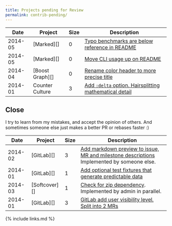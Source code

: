 ```yaml
---
title: Projects pending for Review
permalink: contrib-pending/
---
```


<!--

| 2015-10 | [][] |  | []() |

## Merged by others

## Merged not evaluated

### Wikipedia

Considering changes which were not reversed after one month.

| 2015-04 | [Wikipedia Algorithms][] | 1 | [Insert average is O(1), as already mentioned on the body of the article](https://en.wikipedia.org/w/index.php?title=Binary_heap&diff=prev&oldid=655638722) |
| 2015-04 | [Wikipedia Assembly][] | 1 | [Link to LSB ELF specification.](https://en.wikipedia.org/w/index.php?title=Executable_and_Linkable_Format&diff=prev&oldid=656580818) |

Non-programming:

| 2015-06 | [Wikipedia][] | 1 | [Yitang Zhang if for Chinese democracy](https://en.wikipedia.org/w/index.php?title=Yitang_Zhang&diff=prev&oldid=669382696) |
| 2015-06 | [Wikipedia][] | 1 | [Joel Spolsky is gay](https://en.wikipedia.org/w/index.php?title=Joel_Spolsky&diff=prev&oldid=668867071) |

### Non-programming

| 2015-08 | [HoTT](https://github.com/HoTT) | 0 | [Link to PDF output from the GitHub project description or README.md](https://github.com/HoTT/book/issues/857) |
[Typo Internal -> internals](https://github.com/arsane/arsane.github.io/pull/1)

## Issues

| 2015-10 | [Vim Markdown][] | 0 | [Add the indent part of the plugin to the registry](https://github.com/plasticboy/vim-markdown/pull/229) |
| 2015-08 | [Stack Overflow][] | Legal | [Report http://stackoverflow.cluat.com scraper without attribution](TODO)                           |
| 2015-08 | [Stack Overflow][] | Legal | [Report http://databasefaq.com/ scraper without attribution](TODO)                           |
| 2015-07 | [isaacs/github][] | Duplicate | [allow voting on issues and merge requests without comment](https://github.com/isaacs/github/issues/429)                           |
| 2015-07 | [Showdown][] | Feature | [Command line interface usage](https://github.com/showdownjs/showdown/issues/101)                           |
| 2015-06 | [libgit2][] | Bug | [Expose core dump on index.diff from merge](https://github.com/libgit2/rugged/pull/420) |
| 2015-06 | [GitLab][] | Bug   | [Edit on web interface adds carriage returns to file](https://github.com/gitlabhq/gitlabhq/issues/7950)                           |
| 2015-05 | [Vim Markdown][] | Review | [Build latest vim quickly from git mirror](https://github.com/plasticboy/vim-markdown/pull/211) |
| 2015-05 | [GitLab][]      | Bug   | [Markdown inside link like code or emphasis gets escaped instead of rendered](https://github.com/gitlabhq/gitlabhq/issues/8263)                           |
| 2015-05 | [Vim Markdown][] | Review | [Version aware netrw browseX call](https://github.com/plasticboy/vim-markdown/pull/209) |
| 2015-04 | [Vim Markdown][] | Triaging | [YAML code blocks confuse syntax highlighting](https://github.com/plasticboy/vim-markdown/issues/187) |
| 2015-03 | [Vim Markdown][] | Support | [Can this syntax highlighter work with Vimdeck?](https://github.com/plasticboy/vim-markdown/issues/180) |
| 2015-03 | [Vim Markdown][] | Support | [Underline in list](https://github.com/plasticboy/vim-markdown/issues/181) |
| 2015-03 | [Vim Markdown][] |  | [after installation with vundle commands like :Toc not available](https://github.com/plasticboy/vim-markdown/issues/182) |
| 2014-11 | [GitLab][]      | UI Bug   | [Address almost touches purple footer](https://gitlab.com/gitlab-com/www-gitlab-com/issues/169)                           |
| 2015-02 | [isaacs/github][] | Triaging | [can't build qt3d project](https://github.com/isaacs/github/issues/362) |
| 2015-02 | [Vim Markdown][] | Review | [Prevent setting other buffers to nomodifiable](https://github.com/plasticboy/vim-markdown/pull/170) |
| 2015-02 | [Vim Markdown][] | Duplicate | [Treat *.md files as markdown, out of the box](https://github.com/plasticboy/vim-markdown/pull174/) |
| 2015-02 | [Vim Markdown][] | Duplicate | [vim-instant-markdown compatibility](https://github.com/plasticboy/vim-markdown/issues/167) |
| 2015-02 | [GitLab][] | Feature | [Stop blacklisting project path](https://github.com/gitlabhq/gitlabhq/pull/8172) |
| 2015-02 | [GitLab][] | Duplicate | [Could not push to own server with https.](https://github.com/gitlabhq/gitlabhq/issues/8268#issuecomment-62117907) |
| 2015-02 | [GitLab][] | Support | [No more protect / unprotect branch](https://github.com/gitlabhq/gitlabhq/issues/8351#issuecomment-63652824) |
| 2015-02 | [Kramdown][]   | Feature   | [Option to add IDs to the TOC entries](https://github.com/gettalong/kramdown/issues/195)                                                                                                                               |
| 2015-01 | [GitLab][]     | Triaging  | [Automatically format paragraphs](https://github.com/plasticboy/vim-markdown/pull/165)                                                                                                                                 |
| 2015-01 | [GitLab][]     | Support   | [Rationale: Username profile -> "is reserved" ?](https://github.com/gitlabhq/gitlabhq/issues/8294)                                                                                                                     |
| 2015-01 | [Jekyll][]     | Feature   | [Add a tag to link to a post / page with it's title shown](https://github.com/jekyll/jekyll/issues/3182)                                                                                                               |
| 2014-12 | [GitLab][]     | Duplicate | [](https://github.com/gitlabhq/gitlab-shell/issues/14#issuecomment-67288657)                                                                                                                                           |
| 2014-12 | [GitLab][]     | Bug       | [404 instead of 500 on inexistent paths for tree edit and blame show](https://github.com/gitlabhq/gitlabhq/pull/7984)                                                                                                  |
| 2014-12 | [GitLab][]     | Feature   | [Allow filtering on issue/merge request author/creator](http://feedback.gitlab.com/forums/176466-general/suggestions/6512184-show-issue-author-on-index-view-and-allow-filterin)                                       |
| 2014-12 | [CommonMark][] | Feature   | [Tagging spec versions in GitHub repo](http://talk.commonmark.org/t/tagging-spec-versions-in-github-repo/888/5?u=cirosantilli)                                                                                         |
| 2014-12 | [CommonMark][] | Feature   | [CHANGELOG or History.txt](http://talk.commonmark.org/t/style-guide-for-commonmark/935). [Later started](https://github.com/jgm/CommonMark/commits/bbaf30eafa5530dc9a9b6d2c476403eadfb20423/changelog.spec.txt) |
| 2014-12 | [CommonMark][] | Bug       | [Don't modify man/man3/cmark.3 with date on make](https://github.com/jgm/CommonMark/issues/241)                                                                                                                        |

GitHub remove directory https://github.com/isaacs/github/issues/225

### Unconfirmed

| 2015-07 | [Gmail][] | Comment | [Webmail strips hard tabs from plain text emails](https://productforums.google.com/d/msg/gmail/HasB4x0gdz8/H-bgyJit8IkJ) |
| 2015-07 | [Firefox][] | Bug | [contenteditable without white-space:pre converts tab characters to four spaces when pasting](https://bugzilla.mozilla.org/show_bug.cgi?id=1189701) |

### Closed source

### Waiting

| 2015-01 | [JIRA][] | Feature | [Allow non-admins to choose only to receive email notifications on at mention, watched issues or assignment](https://jira.atlassian.com/browse/JRA-41640) |
| 2015-01 | [Clonfluence][] | Feature | [Show like count on the tree page hierarchy outline on left sidebar](https://jira.atlassian.com/browse/CONF-36090) |

### Declined

| 2015-01 | [Clonfluence][] | Bug | [Profile picture area selection does nothing unless the resize drag stops on the picture itself](https://jira.atlassian.com/browse/CONF-36051) |

-->

| Date    | Project          | Size | Description                                                                                                     |
|---------|------------------|------|-----------------------------------------------------------------------------------------------------------------|
| 2014-05 | [Marked][]       | 0    | [Typo benchmarks are below reference in README](https://github.com/chjj/marked/pull/412)                       |
| 2014-05 | [Marked][]       | 0    | [Move CLI usage up on README](https://github.com/chjj/marked/pull/411)                                         |
| 2014-04 | [Boost Graph][]  | 0    | [Rename color header to more precise title](https://github.com/boostorg/graph/pull/7)                          |
| 2014-01 | Counter Culture  | 3    | [Add `:delta` option. Hairsplitting mathematical detail](https://github.com/magnusvk/counter_culture/pull/43)  |

## Close

I try to learn from my mistakes, and accept the opinion of others. And sometimes someone else just makes a better PR or rebases faster :)

| Date    | Project       | Size | Description                                                                                                                                 |
|---------|---------------|------|---------------------------------------------------------------------------------------------------------------------------------------------|
| 2014-02 | [GitLab][]    | 3    | [Add markdown preview to issue, MR and milestone descriptions](https://github.com/gitlabhq/gitlabhq/pull/6356) Implemented by someone else. |
| 2014-01 | [GitLab][]    | 1    | [Add optional test fixtures that generate predictable data](https://github.com/gitlabhq/gitlabhq/pull/5896)                                 |
| 2014-03 | [Softcover][] | 1    | [Check for zip dependency](https://github.com/softcover/softcover/pull/94). Implemented by admin in parallel.                               |
| 2014-01 | [GitLab][]    | 3    | [GitLab add user visibility level. Split into 2 MRs](https://github.com/gitlabhq/gitlabhq/pull/6028)                                        |

{% include links.md %}
